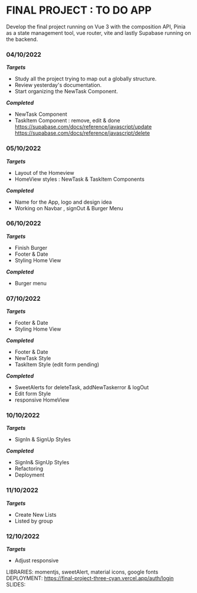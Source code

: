 # FINAL PROJECT : TO DO APP

Develop the final project running on Vue 3 with the composition API, Pinia as a state management tool, vue router, vite and lastly Supabase running on the backend.

### 04/10/2022

**_Targets_**

- Study all the project trying to map out a globally structure.
- Review yesterday's documentation.
- Start organizing the NewTask Component.

**_Completed_**

- NewTask Component
- TaskItem Component : remove, edit & done
  https://supabase.com/docs/reference/javascript/update
  https://supabase.com/docs/reference/javascript/delete

### 05/10/2022

**_Targets_**

- Layout of the Homeview
- HomeView styles : NewTask & TaskItem Components

**_Completed_**

- Name for the App, logo and design idea
- Working on Navbar , signOut & Burger Menu

### 06/10/2022

**_Targets_**

- Finish Burger
- Footer & Date
- Styling Home View

**_Completed_**

- Burger menu

### 07/10/2022

**_Targets_**

- Footer & Date
- Styling Home View

**_Completed_**

- Footer & Date
- NewTask Style
- TaskItem Style (edit form pending)

**_Completed_**

- SweetAlerts for deleteTask, addNewTaskerror & logOut
- Edit form Style
- responsive HomeView

### 10/10/2022

**_Targets_**

- SignIn & SignUp Styles

**_Completed_**

- SignIn& SignUp Styles
- Refactoring
- Deployment

### 11/10/2022

**_Targets_**

- Create New Lists
- Listed by group

### 12/10/2022

**_Targets_**

- Adjust responsive

LIBRARIES: momentjs, sweetAlert, material icons, google fonts
DEPLOYMENT: https://final-project-three-cyan.vercel.app/auth/login
SLIDES:

